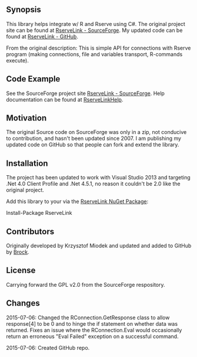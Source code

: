## Synopsis

This library helps integrate w/ R and Rserve using C#. The original project site can be found at [RserveLink - SourceForge].  My updated code can be found at [RserveLink - GitHub].

From the original description:
This is simple API for connections with Rserve program (making connections, file and variables transport, R-commands execute).

## Code Example

See the SourceForge project site [RserveLink - SourceForge].  Help documentation can be found at [RserveLinkHelp].

## Motivation

The original Source code on SourceForge was only in a zip, not conducive to contribution, and hasn't been updated since 2007.  I am publishing my updated code on GitHub so that people can fork and extend the library.

## Installation

The project has been updated to work with Visual Studio 2013 and targeting .Net 4.0 Client Profile and .Net 4.5.1, no reason it couldn't be 2.0 like the original project. 

Add this library to your via the [RserveLink NuGet Package]:
<div class="highlight highlight-powershell">
Install-Package RserveLink
</div>

## Contributors

Originally developed by Krzysztof Miodek and updated and added to GitHub by [Brock].

## License

Carrying forward the GPL v2.0 from the SourceForge respository.


## Changes

2015-07-06: Changed the RConnection.GetResponse class to allow response[4] to be 0 and to hinge the if statement on whether data was returned.  Fixes an issue where the RConnection.Eval would occasionally return an erroneous "Eval Failed" exception on a successful command.

2015-07-06: Created GitHub repo.


[RserveLink - SourceForge]:http://sourceforge.net/projects/rservelink/
[RserveLinkHelp]:http://rservelink.sourceforge.net/techhelp.htm
[Brock]:https://github.com/0xbrock/
[RserveLink - GitHub]:https://github.com/0xbrock/RserveLink
[RserveLink NuGet Package]:https://www.nuget.org/packages/RserveLink/
